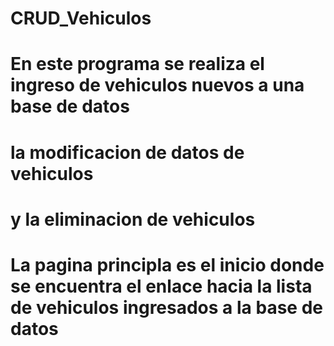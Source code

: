 # CRUD_Vehiculos
# En este programa se realiza el ingreso de vehiculos nuevos a una base de datos
# la modificacion de datos de vehiculos
# y la eliminacion de vehiculos
# La pagina principla es el inicio donde se encuentra el enlace hacia la lista de vehiculos ingresados a la base de datos
